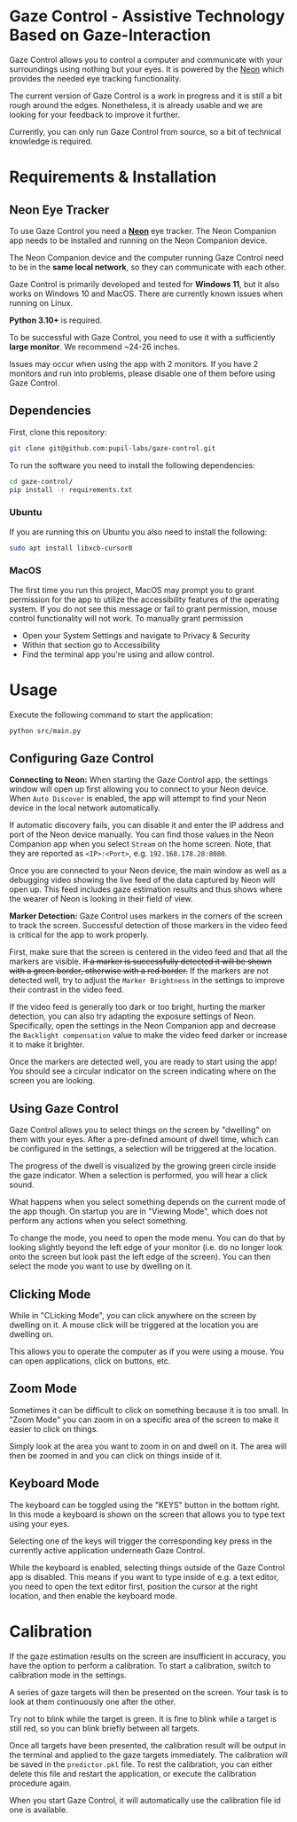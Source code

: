 # Gaze Control - Assistive Technology Based on Gaze-Interaction
Gaze Control allows you to control a computer and communicate with your surroundings using nothing but your eyes. It is powered by the [Neon](https://pupil-labs.com/products/neon) which provides the needed eye tracking functionality.

The current version of Gaze Control is a work in progress and it is still a bit rough around the edges. Nonetheless, it is already usable and we are looking for your feedback to improve it further.

Currently, you can only run Gaze Control from source, so a bit of technical knowledge is required.

# Requirements & Installation

## Neon Eye Tracker
To use Gaze Control you need a [**Neon**](https://pupil-labs.com/products/neon) eye tracker. The Neon Companion app needs to be installed and running on the Neon Companion device.

The Neon Companion device and the computer running Gaze Control need to be in the **same local network**, so they can communicate with each other.

Gaze Control is primarily developed and tested for **Windows 11**, but it also works on Windows 10 and MacOS. There are currently known issues when running on Linux.

**Python 3.10+** is required.

To be successful with Gaze Control, you need to use it with a sufficiently **large monitor**. We recommend ~24-26 inches.

Issues may occur when using the app with 2 monitors. If you have 2 monitors and run into problems, please disable one of them before using Gaze Control.

## Dependencies
First, clone this repository:
```bash
git clone git@github.com:pupil-labs/gaze-control.git
```

To run the software you need to install the following dependencies:
```bash
cd gaze-control/
pip install -r requirements.txt
```

### Ubuntu
If you are running this on Ubuntu you also need to install the following:
```bash
sudo apt install libxcb-cursor0
```

### MacOS
The first time you run this project, MacOS may prompt you to grant permission for the app to utilize the accessibility features of the operating system. If you do not see this message or fail to grant permission, mouse control functionality will not work.
To manually grant permission

- Open your System Settings and navigate to Privacy & Security
- Within that section go to Accessibility
- Find the terminal app you're using and allow control.


# Usage
Execute the following command to start the application:
```bash
python src/main.py
```

## Configuring Gaze Control
**Connecting to Neon:** When starting the Gaze Control app, the settings window will open up first allowing you to connect to your Neon device. When `Auto Discover` is enabled, the app will attempt to find your Neon device in the local network automatically. 

If automatic discovery fails, you can disable it and enter the IP address and port of the Neon device manually. You can find those values in the Neon Companion app when you select `Stream` on the home screen. Note, that they are reported as `<IP>:<Port>`, e.g. `192.168.178.28:8080`.

Once you are connected to your Neon device, the main window as well as a debugging video showing the live feed of the data captured by Neon will open up. This feed includes gaze estimation results and thus shows where the wearer of Neon is looking in their field of view.

**Marker Detection:** Gaze Control uses markers in the corners of the screen to track the screen. Successful detection of those markers in the video feed is critical for the app to work properly.

First, make sure that the screen is centered in the video feed and that all the markers are visible. ~~If a marker is successfully detected it will be shown with a green border, otherwise with a red border.~~ If the markers are not detected well, try to adjust the `Marker Brightness` in the settings to improve their contrast in the video feed.

If the video feed is generally too dark or too bright, hurting the marker detection, you can also try adapting the exposure settings of Neon. Specifically, open the settings in the Neon Companion app and decrease the `Backlight compensation` value to make the video feed darker or increase it to make it brighter.

Once the markers are detected well, you are ready to start using the app! You should see a circular indicator on the screen indicating where on the screen you are looking.

## Using Gaze Control
Gaze Control allows you to select things on the screen by "dwelling" on them with your eyes. After a pre-defined amount of dwell time, which can be configured in the settings, a selection will be triggered at the location.

The progress of the dwell is visualized by the growing green circle inside the gaze indicator. When a selection is performed, you will hear a click sound. 

What happens when you select something depends on the current mode of the app though. On startup you are in "Viewing Mode", which does not perform any actions when you select something.

To change the mode, you need to open the mode menu. You can do that by looking slightly beyond the left edge of your monitor (i.e. do no longer look onto the screen but look past the left edge of the screen). You can then select the mode you want to use by dwelling on it.

## Clicking Mode
While in "CLicking Mode", you can click anywhere on the screen by dwelling on it. A mouse click will be triggered at the location you are dwelling on.

This allows you to operate the computer as if you were using a mouse. You can open applications, click on buttons, etc.

## Zoom Mode
Sometimes it can be difficult to click on something because it is too small. In "Zoom Mode" you can zoom in on a specific area of the screen to make it easier to click on things.

Simply look at the area you want to zoom in on and dwell on it. The area will then be zoomed in and you can click on things inside of it.

## Keyboard Mode
The keyboard can be toggled using the "KEYS" button in the bottom right. In this mode a keyboard is shown on the screen that allows you to type text using your eyes.

Selecting one of the keys will trigger the corresponding key press in the currently active application underneath Gaze Control.

While the keyboard is enabled, selecting things outside of the Gaze Control app is disabled. This means if you want to type inside of e.g. a text editor, you need to open the text editor first, position the cursor at the right location, and then enable the keyboard mode.

# Calibration
If the gaze estimation results on the screen are insufficient in accuracy, you have the option to perform a calibration. To start a calibration, switch to calibration mode in the settings.


A series of gaze targets will then be presented on the screen. Your task is to look at them continuously one after the other.

Try not to blink while the target is green. It is fine to blink while a target is still red, so you can blink briefly between all targets.

Once all targets have been presented, the calibration result will be output in the terminal and applied  to the gaze targets immediately. The calibration will be saved in the `predictor.pkl` file. To rest the calibration, you can either delete this file and restart the application, or execute the calibration procedure again.

When you start Gaze Control, it will automatically use the calibration file id one is available.